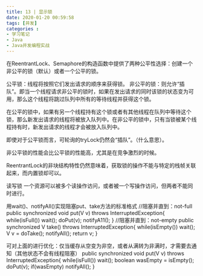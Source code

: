 ```yaml
---
title: 13 | 显示锁
date: 2020-01-20 00:59:58
tags: [并发]
categories :
- 学习笔记
- Java
- Java并发编程实战
---
```


在ReentrantLock、Semaphore的构造函数中提供了两种公平性选择：创建一个非公平的锁（默认）或者一个公平的锁。

公平锁：线程将按照它们发出请求的顺序来获得锁。
非公平的锁：则允许“插队”。即当一个线程请求非公平的锁时，如果在发出请求的同时该锁的状态变为可用，那么这个线程将跳过队列中所有的等待线程并获得这个锁。

在公平的锁中，如果有另一个线程持有这个锁或者有其他线程在队列中等待这个锁，那么新发出请求的线程将被放入队列中。在非公平的锁中，只有当锁被某个线程持有时，新发出请求的线程才会被放入队列中。

即使对于公平锁而言，可轮询的tryLock仍然会“插队”。（什么意思）。

非公平锁的性能会比公平锁的性能高，尤其是在竞争激烈的时候。

ReentrantLock的非块结构特性仍然意味着，获取锁的操作不能与特定的栈帧关联起来，而内置锁却可以。


读写锁
一个资源可以被多个读操作访问，或者被一个写操作访问，但两者不能同时进行。


用wait()、notifyAll()实现阻塞put、take方法的标准格式
//阻塞并直到：not-full 
public synchronized void put(V v) throws InterruptedException{
   while(isFull())
      wait();
   doPut(v);
   notifyA11();
}
//阻塞并直到：not-empty 
public synchronized V take() throws InterruptedException{
   while(isEmpty())
      wait();
   V v = doTake();
   notifyAll();
   return v;
}

可对上面的进行优化：仅当缓存从空变为非空，或者从满转为非满时，才需要去通知（其他状态不会有线程阻塞）
public synchronized void put(V v) throws InterruptedException{
   while(isFull())
      wait(); 
   boolean wasEmpty = isEmpty(); 
   doPut(v); 
   if(wasEmpty) 
      notifyAll();
}


                                                                                                                                                                                                                                                                                                                                                                                                                                                                                                                                                                                                                                                                                                                                                                                                                                                                                                                                                                                                           